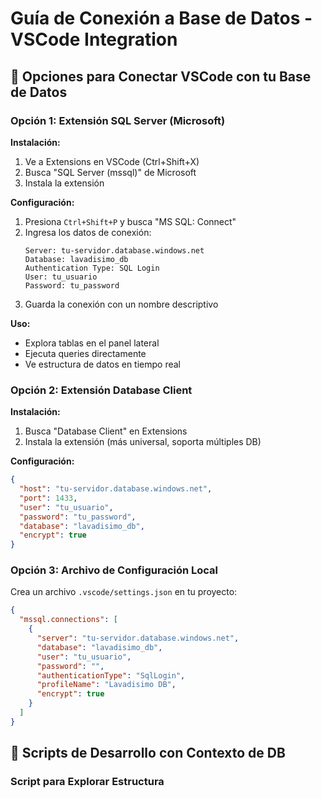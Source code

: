 # Guía de Conexión a Base de Datos - VSCode Integration

## 🎯 Opciones para Conectar VSCode con tu Base de Datos

### Opción 1: Extensión SQL Server (Microsoft)

**Instalación:**
1. Ve a Extensions en VSCode (Ctrl+Shift+X)
2. Busca "SQL Server (mssql)" de Microsoft
3. Instala la extensión

**Configuración:**
1. Presiona `Ctrl+Shift+P` y busca "MS SQL: Connect"
2. Ingresa los datos de conexión:
   ```
   Server: tu-servidor.database.windows.net
   Database: lavadisimo_db
   Authentication Type: SQL Login
   User: tu_usuario
   Password: tu_password
   ```
3. Guarda la conexión con un nombre descriptivo

**Uso:**
- Explora tablas en el panel lateral
- Ejecuta queries directamente
- Ve estructura de datos en tiempo real

### Opción 2: Extensión Database Client

**Instalación:**
1. Busca "Database Client" en Extensions
2. Instala la extensión (más universal, soporta múltiples DB)

**Configuración:**
```json
{
  "host": "tu-servidor.database.windows.net",
  "port": 1433,
  "user": "tu_usuario",
  "password": "tu_password",
  "database": "lavadisimo_db",
  "encrypt": true
}
```

### Opción 3: Archivo de Configuración Local

Crea un archivo `.vscode/settings.json` en tu proyecto:

```json
{
  "mssql.connections": [
    {
      "server": "tu-servidor.database.windows.net",
      "database": "lavadisimo_db",
      "user": "tu_usuario",
      "password": "",
      "authenticationType": "SqlLogin",
      "profileName": "Lavadisimo DB",
      "encrypt": true
    }
  ]
}
```

## 🔧 Scripts de Desarrollo con Contexto de DB

### Script para Explorar Estructura

